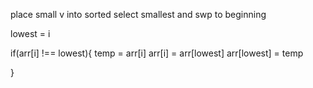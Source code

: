 place small v into sorted
select smallest and swp to beginning

lowest = i


if(arr[i] !== lowest){
temp = arr[i]
arr[i] = arr[lowest]
arr[lowest] = temp

}